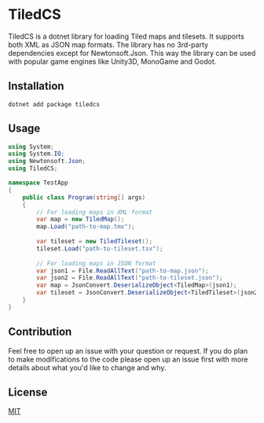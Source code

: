 # TiledCS
TiledCS is a dotnet library for loading Tiled maps and tilesets. It supports both XML as JSON map formats. The library has no 3rd-party dependencies except for Newtonsoft.Json. This way the library can be used with popular game engines like Unity3D, MonoGame and Godot.

## Installation
```
dotnet add package tiledcs
```

## Usage
```csharp
using System;
using System.IO;
using Newtonsoft.Json;
using TiledCS;

namespace TestApp
{
    public class Program(string[] args)
    {
        // For loading maps in XML format
        var map = new TiledMap();
        map.Load("path-to-map.tmx");
        
        var tileset = new TiledTileset();
        tileset.Load("path-to-tileset.tsx");
           
        // For loading maps in JSON format
        var json1 = File.ReadAllText("path-to-map.json");
        var json2 = File.ReadAllText("path-to-tileset.json");
        var map = JsonConvert.DeserializeObject<TiledMap>(json1);
        var tileset = JsonConvert.DeserializeObject<TiledTileset>(json2);
    }
}
```

## Contribution
Feel free to open up an issue with your question or request. If you do plan to make modifications to the code please open up an issue first with more details about what you'd like to change and why.

## License
[MIT](LICENSE)
